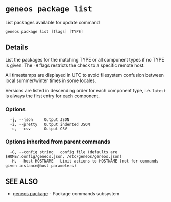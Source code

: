 # `geneos package list`

List packages available for update command

```text
geneos package list [flags] [TYPE]
```

## Details

List the packages for the matching TYPE or all component types if no
TYPE is given. The `-H` flags restricts the check to a specific remote
host.

All timestamps are displayed in UTC to avoid filesystem confusion
between local summer/winter times in some locales.

Versions are listed in descending order for each component type, i.e.
`latest` is always the first entry for each component.

### Options

```text
  -j, --json     Output JSON
  -i, --pretty   Output indented JSON
  -c, --csv      Output CSV
```

### Options inherited from parent commands

```text
  -G, --config string   config file (defaults are $HOME/.config/geneos.json, /etc/geneos/geneos.json)
  -H, --host HOSTNAME   Limit actions to HOSTNAME (not for commands given instance@host parameters)
```

## SEE ALSO

* [geneos package](geneos_package.md)	 - Package commands subsystem
